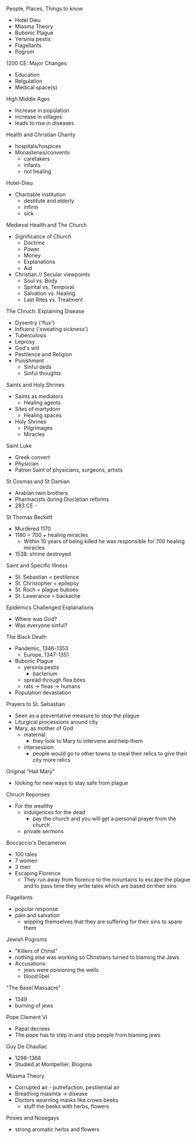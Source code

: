 People, Places, Things to know 
- Hotel Dieu
- Miasma Theory 
- Bubonic Plague 
- Yersinia pestis 
- Flagellants 
- Pogrom 

1200 CE: Major Changes
- Education 
- Relgulation 
- Medical space(s)

High Middle Ages
- Increase in population 
- increase in villages 
- leads to rise in diseases

Health and Christian Charity 
 - hospitals/hospices
 - Monasteries/convents
	 - caretakers
	 - infants
	 - not healing 

Hotel-Dieu
- Charitable institution 
	- destitute and elderly 
	- infirm 
	- sick 

Medieval Health and The Church 
- Significance of Church
	- Doctrine 
	- Power 
	- Money 
	- Explanations 
	- Aid 
- Christian // Secular viewpoints 
	- Soul vs. Body 
	- Spirital vs. Temporal 
	- Salvation vs. Healing 
	- Last Rites vs. Treatment

The Chruch: Explaining Disease
- Dysentry ('flux')
- Influenz ('sweating sickness')
- Tuberculosis 
- Leprosy 
- God's will 
- Pestilence and Religion 
- Punishment 
	- Sinful deds
	- Sinful thoughts

Saints and Holy Shrines 
- Saints as mediators 
	- Healing agents
- Sites of martydom 
	- Healing spaces
- Holy Shrines 
	- Pilgrimages 
	- Miracles 

Saint Luke 
- Greek convert 
- Physician 
- Patron Saint of physicians, surgeons, artists 

St Cosmas and St Damian 
- Arabian twin brothers
- Pharmacists during Diocletian reforms 
- 283 CE - 

St Thomas Beckett
- Murdered 1170
- 1180 = 700 + healing miracles 
	- Within 10 years of being killed he was responsible for 700 healing miracles 
- 1538: shrine destroyed 

Saint and Specific Illness
- St. Sebastian = pestilence
- St. Christopher = epilepsy 
- St. Roch = plague buboes
- St. Lawerance = backache 

Epidemics Challenged Explanations 
- Where was God?
- Was everyone sinful?

The Black Death 
- Pandemic, 1346-1353
	- Europe, 1347-1351
- Bubonic Plague 
	- yersinia pestis
		- bacterium 
	- spread through flea bites 
	- rats -> fleas -> humans
- Population devastation 

Prayers to St. Sebastian 
- Seen as a preventative measure to stop the plague 
- Liturgical processions around city
- Mary, as mother of God
	- maternal 
		- they look to Mary to intervene and help them 
	- intersession 
		- people would go to other towns to steal their relics to give their city more relics 

Original "Hail Mary"
- looking for new ways to stay safe from plague 

Chruch Reponses
- For the wealthy
	- indulgences for the dead 
		- pay the church and you will get a personal prayer from the church 
	- private sermons 

Boccaccio's Decameron 
- 100 tales 
- 7 women 
- 3 men 
- Escaping Florence 
	- They run away from florence to the mountains to escape the plague and to pass time they write tales which are based on their sins 

Flagellants
- popular response 
- pain and salvation 
	- wipping themselves that they are suffering for their sins to spare them 

Jewish Pogroms
- "Killers of Christ"
- nothing else was working so Christians turned to blaming the Jews 
- Accusations:
	- jews were poisioning the wells 
	- blood libel 

"The Basel Massacre" 
- 1349
- burning of jews 

Pope Clement VI 
- Papal decrees
- The pope has to step in and stop people from blaming jews 

Guy De Chauliac
- 1298-1368
- Studied at Montpellier, Blogona 

Miasma Theory 
- Corrupted air - putrefaction, pestilential air 
- Breathing miasmta -> disease 
- Doctors wearning masks like crows beeks
	- stuff the beeks with herbs, flowers 

Posies and Nosegays 
- strong aromatic herbs and flowers 